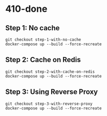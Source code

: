 # 410-done

## Step 1: No cache
```shell
git checkout step-1-with-no-cache
docker-compose up --build --force-recreate
```

## Step 2: Cache on Redis
```shell
git checkout step-2-with-cache-on-redis
docker-compose up --build --force-recreate
```

## Step 3: Using Reverse Proxy
```shell
git checkout step-3-with-reverse-proxy
docker-compose up --build --force-recreate
```
